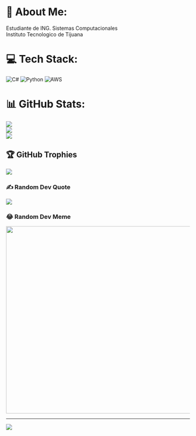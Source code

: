 # 💫 About Me:
Estudiante de ING. Sistemas Computacionales <br>Instituto Tecnologico de Tijuana


# 💻 Tech Stack:
![C#](https://img.shields.io/badge/c%23-%23239120.svg?style=for-the-badge&logo=c-sharp&logoColor=white) ![Python](https://img.shields.io/badge/python-3670A0?style=for-the-badge&logo=python&logoColor=ffdd54) ![AWS](https://img.shields.io/badge/AWS-%23FF9900.svg?style=for-the-badge&logo=amazon-aws&logoColor=white)
# 📊 GitHub Stats:
![](https://github-readme-stats.vercel.app/api?username=alan845&theme=dark&hide_border=false&include_all_commits=false&count_private=false)<br/>
![](https://github-readme-streak-stats.herokuapp.com/?user=alan845&theme=dark&hide_border=false)<br/>
![](https://github-readme-stats.vercel.app/api/top-langs/?username=alan845&theme=dark&hide_border=false&include_all_commits=false&count_private=false&layout=compact)

## 🏆 GitHub Trophies
![](https://github-profile-trophy.vercel.app/?username=alan845&theme=radical&no-frame=false&no-bg=true&margin-w=4)

### ✍️ Random Dev Quote
![](https://quotes-github-readme.vercel.app/api?type=horizontal&theme=radical)

### 😂 Random Dev Meme
<img src="https://random-memer.herokuapp.com/" width="512px"/>

---
[![](https://visitcount.itsvg.in/api?id=alan845&icon=0&color=0)](https://visitcount.itsvg.in)

<!-- Proudly created with GPRM ( https://gprm.itsvg.in ) -->
